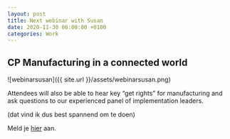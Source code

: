 ```yaml
---
layout: post
title: Next webinar with Susan
date: 2020-11-30 06:00:00 +0100
categories: Work
---
```


## CP Manufacturing in a connected world

![webinarsusan]({{ site.url }}/assets/webinarsusan.png)  

Attendees will also be able to hear key “get rights” for manufacturing and ask questions to our experienced panel of implementation leaders.

(dat vind ik dus best spannend om te doen)

Meld je [hier](https://www.capgemini.com/gb-en/events/intelligent-supply-networks-webinar-series/#pf_form_463093) aan.
